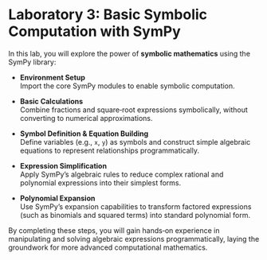 # Laboratory 3: Basic Symbolic Computation with SymPy


In this lab, you will explore the power of **symbolic mathematics** using the SymPy library:

- **Environment Setup**  
  Import the core SymPy modules to enable symbolic computation.

- **Basic Calculations**  
  Combine fractions and square‐root expressions symbolically, without converting to numerical approximations.

- **Symbol Definition & Equation Building**  
  Define variables (e.g., `x`, `y`) as symbols and construct simple algebraic equations to represent relationships programmatically.

- **Expression Simplification**  
  Apply SymPy’s algebraic rules to reduce complex rational and polynomial expressions into their simplest forms.

- **Polynomial Expansion**  
  Use SymPy’s expansion capabilities to transform factored expressions (such as binomials and squared terms) into standard polynomial form.

By completing these steps, you will gain hands‑on experience in manipulating and solving algebraic expressions programmatically, laying the groundwork for more advanced computational mathematics.
